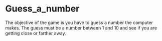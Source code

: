 # Guess_a_number
The objective of the game is you have to guess a number the computer makes. The guess must be a number between 1 and 10 and see if you are getting close or farther away. 
